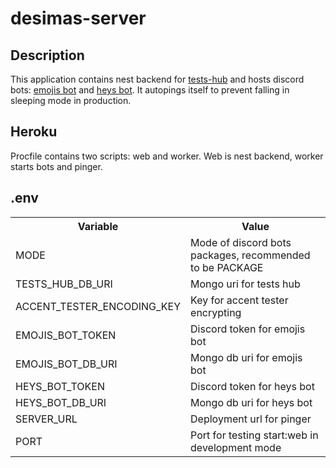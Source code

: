 # desimas-server

## Description

This application contains nest backend for [tests-hub](https://github.com/DEsimas/tests-hub) and hosts discord bots: [emojis bot](https://github.com/DEsimas/emojis-bot) and [heys bot](https://github.com/DEsimas/heys-bot). It autopings itself to prevent falling in sleeping mode in production.

## Heroku

Procfile contains two scripts: web and worker. Web is nest backend, worker starts bots and pinger.


## .env

 <table>
  <tr>
    <th>Variable</th>
    <th>Value</th>
  </tr>
  <tr>
    <td>MODE</td>
    <td>Mode of discord bots packages, recommended to be PACKAGE</td>
  </tr>
  <tr>
    <td>TESTS_HUB_DB_URI</td>
    <td>Mongo uri for tests hub</td>
  </tr>
  <tr>
    <td>ACCENT_TESTER_ENCODING_KEY</td>
    <td>Key for accent tester encrypting</td>
  </tr>
  <tr>
    <td>EMOJIS_BOT_TOKEN</td>
    <td>Discord token for emojis bot</td>
  </tr>
  <tr>
    <td>EMOJIS_BOT_DB_URI</td>
    <td>Mongo db uri for emojis bot</td>
  </tr>
  <tr>
    <td>HEYS_BOT_TOKEN</td>
    <td>Discord token for heys bot</td>
  </tr>
  <tr>
    <td>HEYS_BOT_DB_URI</td>
    <td>Mongo db uri for heys bot</td>
  </tr>
  <tr>
    <td>SERVER_URL</td>
    <td>Deployment url for pinger</td>
  </tr>
  <tr>
    <td>PORT</td>
    <td>Port for testing start:web in development mode</td>
  </tr>
</table> 